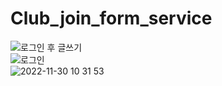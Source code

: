 # Club_join_form_service

![로그인 후 글쓰기](https://user-images.githubusercontent.com/67510260/204685962-18599e89-b9e9-4ea9-a64f-ddd4123ef2de.png)
<br>
![로그인](https://user-images.githubusercontent.com/67510260/204685967-fa67604a-6a71-4c57-b036-723a120127f5.png)
<br>
![2022-11-30 10 31 53](https://user-images.githubusercontent.com/67510260/204685968-854a09e2-31b9-43ed-95a9-801253a12dde.png)
